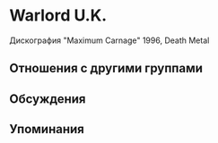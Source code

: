 # Warlord U.K.

Дискография
"Maximum Carnage" 1996, Death Metal

## Отношения с другими группами


## Обсуждения


## Упоминания

